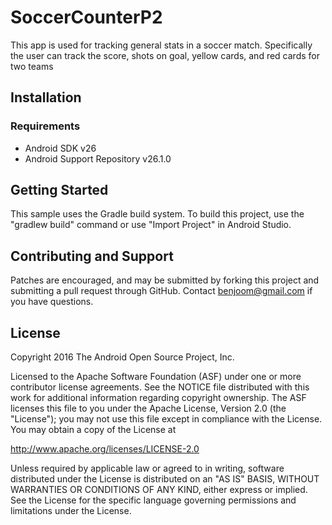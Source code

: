 # SoccerCounterP2

This app is used for tracking general stats in a soccer match. Specifically the user can track the score, shots on goal, yellow cards, and red cards for two teams

## Installation

### Requirements
* Android SDK v26
* Android Support Repository v26.1.0

## Getting Started
This sample uses the Gradle build system. To build this project, use the "gradlew build" command or use "Import Project" in Android Studio.

## Contributing and Support
Patches are encouraged, and may be submitted by forking this project and submitting a pull request through GitHub.
Contact benjoom@gmail.com if you have questions.

## License
Copyright 2016 The Android Open Source Project, Inc.

Licensed to the Apache Software Foundation (ASF) under one or more contributor license agreements. See the NOTICE file distributed with this work for additional information regarding copyright ownership. The ASF licenses this file to you under the Apache License, Version 2.0 (the "License"); you may not use this file except in compliance with the License. You may obtain a copy of the License at

http://www.apache.org/licenses/LICENSE-2.0

Unless required by applicable law or agreed to in writing, software distributed under the License is distributed on an "AS IS" BASIS, WITHOUT WARRANTIES OR CONDITIONS OF ANY KIND, either express or implied. See the License for the specific language governing permissions and limitations under the License.







